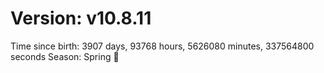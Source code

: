 # Version: v10.8.11
Time since birth: 3907 days, 93768 hours, 5626080 minutes, 337564800 seconds
Season: Spring 🌸
